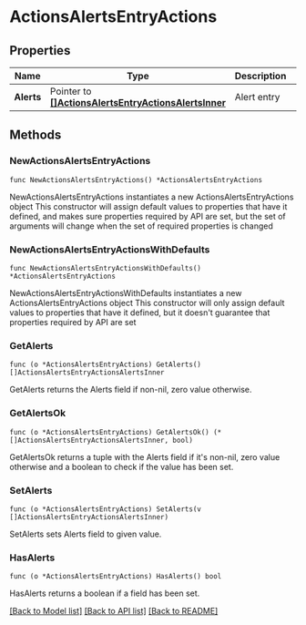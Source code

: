 # ActionsAlertsEntryActions

## Properties

Name | Type | Description | Notes
------------ | ------------- | ------------- | -------------
**Alerts** | Pointer to [**[]ActionsAlertsEntryActionsAlertsInner**](ActionsAlertsEntryActionsAlertsInner.md) | Alert entry | [optional] 

## Methods

### NewActionsAlertsEntryActions

`func NewActionsAlertsEntryActions() *ActionsAlertsEntryActions`

NewActionsAlertsEntryActions instantiates a new ActionsAlertsEntryActions object
This constructor will assign default values to properties that have it defined,
and makes sure properties required by API are set, but the set of arguments
will change when the set of required properties is changed

### NewActionsAlertsEntryActionsWithDefaults

`func NewActionsAlertsEntryActionsWithDefaults() *ActionsAlertsEntryActions`

NewActionsAlertsEntryActionsWithDefaults instantiates a new ActionsAlertsEntryActions object
This constructor will only assign default values to properties that have it defined,
but it doesn't guarantee that properties required by API are set

### GetAlerts

`func (o *ActionsAlertsEntryActions) GetAlerts() []ActionsAlertsEntryActionsAlertsInner`

GetAlerts returns the Alerts field if non-nil, zero value otherwise.

### GetAlertsOk

`func (o *ActionsAlertsEntryActions) GetAlertsOk() (*[]ActionsAlertsEntryActionsAlertsInner, bool)`

GetAlertsOk returns a tuple with the Alerts field if it's non-nil, zero value otherwise
and a boolean to check if the value has been set.

### SetAlerts

`func (o *ActionsAlertsEntryActions) SetAlerts(v []ActionsAlertsEntryActionsAlertsInner)`

SetAlerts sets Alerts field to given value.

### HasAlerts

`func (o *ActionsAlertsEntryActions) HasAlerts() bool`

HasAlerts returns a boolean if a field has been set.


[[Back to Model list]](../README.md#documentation-for-models) [[Back to API list]](../README.md#documentation-for-api-endpoints) [[Back to README]](../README.md)


